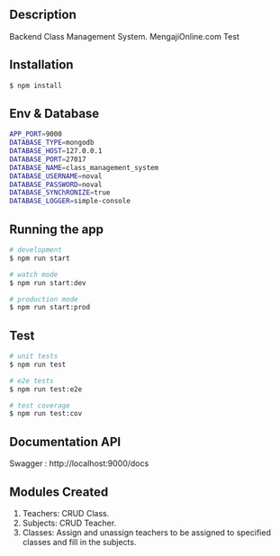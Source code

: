 ## Description

Backend Class Management System. 
MengajiOnline.com Test

## Installation

```bash
$ npm install
```

## Env & Database

```bash
APP_PORT=9000
DATABASE_TYPE=mongodb
DATABASE_HOST=127.0.0.1
DATABASE_PORT=27017
DATABASE_NAME=class_management_system
DATABASE_USERNAME=noval
DATABASE_PASSWORD=noval
DATABASE_SYNChRONIZE=true
DATABASE_LOGGER=simple-console
```

## Running the app

```bash
# development
$ npm run start

# watch mode
$ npm run start:dev

# production mode
$ npm run start:prod
```

## Test

```bash
# unit tests
$ npm run test

# e2e tests
$ npm run test:e2e

# test coverage
$ npm run test:cov
```

## Documentation API

Swagger : http://localhost:9000/docs

## Modules Created

1. Teachers: CRUD Class.
2. Subjects: CRUD Teacher.
3. Classes: Assign and unassign teachers to be assigned to specified classes and fill in the subjects.
